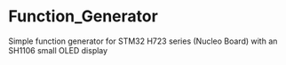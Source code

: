 # Function_Generator
Simple function generator for STM32 H723 series (Nucleo Board) with an SH1106 small OLED display
